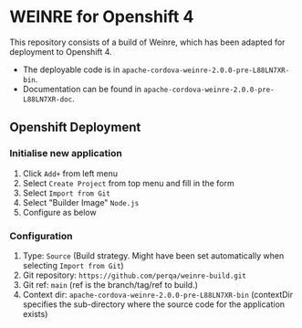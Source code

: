# WEINRE for Openshift 4

This repository consists of a build of Weinre, which has been adapted for deployment to Openshift 4.

* The deployable code is in `apache-cordova-weinre-2.0.0-pre-L88LN7XR-bin`.
* Documentation can be found in `apache-cordova-weinre-2.0.0-pre-L88LN7XR-doc`.

## Openshift Deployment

### Initialise new application
1. Click `Add+` from left menu
2. Select `Create Project` from top menu and fill in the form
1. Select `Import from Git`
2. Select "Builder Image" `Node.js`
3. Configure as below

### Configuration

1. Type: `Source` (Build strategy. Might have been set automatically when selecting `Import from Git`)
1. Git repository: `https://github.com/perqa/weinre-build.git`
1. Git ref: `main` (ref is the branch/tag/ref to build.)
1. Context dir: `apache-cordova-weinre-2.0.0-pre-L88LN7XR-bin` (contextDir specifies the sub-directory where the source code for the application exists)



